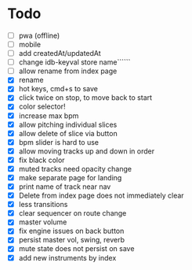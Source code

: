 # Todo

- [ ] pwa (offline)
- [ ] mobile
- [ ] add createdAt/updatedAt
- [ ] change idb-keyval store name``````
- [ ] allow rename from index page
- [x] rename
- [x] hot keys, cmd+s to save
- [x] click twice on stop, to move back to start
- [x] color selector!
- [x] increase max bpm
- [x] allow pitching individual slices
- [x] allow delete of slice via button
- [x] bpm slider is hard to use
- [x] allow moving tracks up and down in order
- [x] fix black color
- [x] muted tracks need opacity change
- [x] make separate page for landing
- [x] print name of track near nav
- [x] Delete from index page does not immediately clear
- [x] less transitions
- [x] clear sequencer on route change
- [x] master volume
- [x] fix engine issues on back button
- [x] persist master vol, swing, reverb
- [x] mute state does not persist on save
- [x] add new instruments by index

